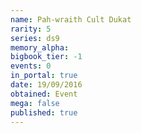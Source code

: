 ```yaml
---
name: Pah-wraith Cult Dukat
rarity: 5
series: ds9
memory_alpha:
bigbook_tier: -1
events: 0
in_portal: true
date: 19/09/2016
obtained: Event
mega: false
published: true
---
```



